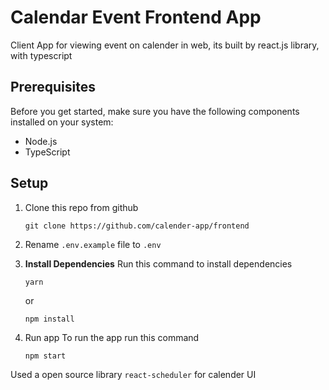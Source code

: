 # Calendar Event Frontend App

Client App for viewing event on calender in web, its built by react.js library, with typescript

## Prerequisites

Before you get started, make sure you have the following components installed on your system:

- Node.js
- TypeScript

## Setup

1. Clone this repo from github

    ```shell
    git clone https://github.com/calender-app/frontend
    
2. Rename `.env.example` file to `.env`

2. **Install Dependencies**
    Run this command to install dependencies 
    
    ```shell
    yarn 
    ```
    or

    ```shell
    npm install
    ```
3. Run app
   To run the app run this command
    ```shell
    npm start

Used a open source library `react-scheduler` for calender UI
